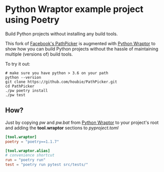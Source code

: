 # Python Wraptor example project using Poetry

Build Python projects without installing any build tools.

This fork of [Facebook's PathPicker](https://github.com/facebook/PathPicker) is augmented with
[Python Wraptor](https://github.com/houbie/python-wraptor) to show how you can build Python
projects without the hassle of maintaining multiple (versions of) build tools.

To try it out:
```shell
# make sure you have python > 3.6 on your path
python --version 
git clone https://github.com/houbie/PathPicker.git
cd PathPicker
./pw poetry install
./pw test
```

## How?
Just by copying _pw_ and _pw.bat_ from [Python Wraptor](https://github.com/houbie/python-wraptor)
to your project's root and adding the **tool.wraptor** sections to _pyproject.toml_

```toml
[tool.wraptor]
poetry = "poetry==1.1.7"

[tool.wraptor.alias]
# convenience shortcut
run = "poetry run"
test = "poetry run pytest src/tests/"
```

